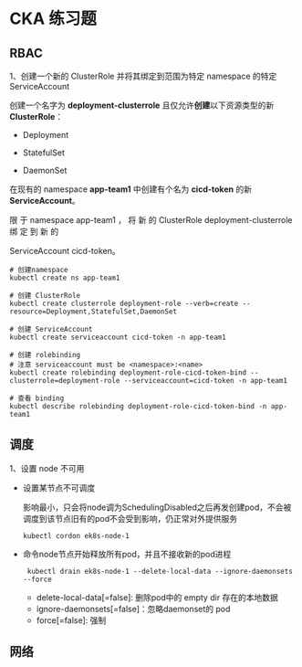 # CKA 练习题



## RBAC

1、创建一个新的 ClusterRole 并将其绑定到范围为特定 namespace 的特定  ServiceAccount 

创建一个名字为 **deployment-clusterrole** 且仅允许**创建**以下资源类型的新 **ClusterRole**： 

+ Deployment 

+ StatefulSet 

+ DaemonSet 

在现有的 namespace **app-team1** 中创建有个名为 **cicd-token** 的新 **ServiceAccount**。 

限 于 namespace app-team1 ， 将 新 的 ClusterRole deployment-clusterrole 绑 定 到 新 的 

ServiceAccount cicd-token。



```
# 创建namespace
kubectl create ns app-team1

# 创建 ClusterRole
kubectl create clusterrole deployment-role --verb=create --resource=Deployment,StatefulSet,DaemonSet

# 创建 ServiceAccount
kubectl create serviceaccount cicd-token -n app-team1

# 创建 rolebinding
# 注意 serviceaccount must be <namespace>:<name>
kubectl create rolebinding deployment-role-cicd-token-bind --clusterrole=deployment-role --serviceaccount=cicd-token -n app-team1

# 查看 binding
kubectl describe rolebinding deployment-role-cicd-token-bind -n app-team1
```



## 调度

1、设置 node 不可用

+ 设置某节点不可调度

  影响最小，只会将node调为SchedulingDisabled之后再发创建pod，不会被调度到该节点旧有的pod不会受到影响，仍正常对外提供服务

  ```
  kubectl cordon ek8s-node-1
  ```

+ 命令node节点开始释放所有pod，并且不接收新的pod进程

  ```
   kubectl drain ek8s-node-1 --delete-local-data --ignore-daemonsets --force
  ```

  + delete-local-data[=false]: 删除pod中的 empty dir 存在的本地数据
  + ignore-daemonsets[=false]：忽略daemonset的 pod
  + force[=false]: 强制





## 网络



